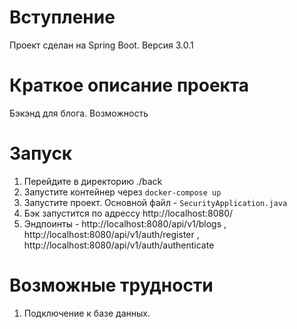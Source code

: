 # Вступление
Проект сделан на Spring Boot. Версия 3.0.1

# Краткое описание проекта
Бэкэнд для блога. Возможность 

# Запуск

1. Перейдите в директорию ./back
2. Запустите контейнер через `docker-compose up`
3. Запустите проект. Основной файл - `SecurityApplication.java`
4. Бэк запустится по адрессу http://localhost:8080/
5. Эндпоинты - http://localhost:8080/api/v1/blogs , http://localhost:8080/api/v1/auth/register , http://localhost:8080/api/v1/auth/authenticate

# Возможные трудности

1. Подключение к базе данных. 


